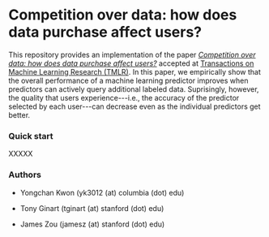 # Competition over data: how does data purchase affect users?

This repository provides an implementation of the paper *[Competition over data: how does data purchase affect users?](https://openreview.net/forum?id=63sJsCmq6Q)* accepted at [Transactions on Machine Learning Research (TMLR)](https://www.jmlr.org/tmlr/). In this paper, we empirically show that the overall performance of a machine learning predictor improves when predictors can actively query additional labeled data. Suprisingly, however, the quality that users experience---i.e., the accuracy of the predictor selected by each user---can decrease even as the individual predictors get better.

### Quick start

XXXXX

### Authors

- Yongchan Kwon (yk3012 (at) columbia (dot) edu)

- Tony Ginart (tginart (at) stanford (dot) edu)

- James Zou (jamesz (at) stanford (dot) edu)